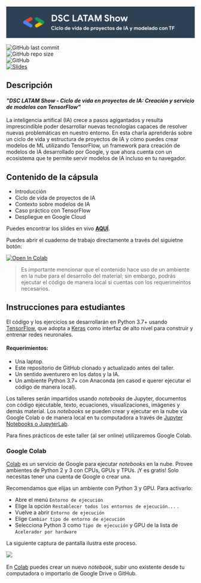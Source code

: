 ![dsc-tf](media/banner.png)

![GitHub last commit](https://img.shields.io/github/last-commit/RodolfoFerro/dsc-tf?style=for-the-badge) <br>
![GitHub repo size](https://img.shields.io/github/repo-size/RodolfoFerro/dsc-tf?style=for-the-badge) <br>
![GitHub](https://img.shields.io/github/license/RodolfoFerro/dsc-tf?style=for-the-badge) <br>
[![Slides](https://img.shields.io/static/v1?label=Slides&message=Google%20Slides&color=tomato&style=for-the-badge)](https://docs.google.com/presentation/d/e/2PACX-1vRHgFbSTBMtX2GWmx69SR7gssgvTN5IbJNW2Nk1EoJTvxKX_l0FO3oecOdJfqH4VtOmzGDUPrVDjQU3/pub?start=false&loop=false&delayms=3000)


## Descripción

#### _"DSC LATAM Show - Ciclo de vida en proyectos de IA: Creación y servicio de modelos con TensorFlow"_

La inteligencia artifical (IA) crece a pasos agigantados y resulta imprescindible poder desarrollar nuevas tecnologías capaces de resolver nuevas problemáticas en nuestro entorno. En esta charla aprenderás sobre un ciclo de vida y estructura de proyectos de IA y cómo puedes crear modelos de ML utilizando TensorFlow, un framework para creación de modelos de IA desarrollado por Google, y que ahora cuenta con un ecosistema que te permite servir modelos de IA incluso en tu navegador.


## Contenido de la cápsula

- Introducción
- Ciclo de vida de proyectos de IA
- Contexto sobre modelos de IA
- Caso práctico con TensorFlow
- Despliegue en Google Cloud


Puedes encontrar los slides en vivo [**AQUÍ**](https://docs.google.com/presentation/d/e/2PACX-1vRHgFbSTBMtX2GWmx69SR7gssgvTN5IbJNW2Nk1EoJTvxKX_l0FO3oecOdJfqH4VtOmzGDUPrVDjQU3/pub?start=false&loop=false&delayms=300).

Puedes abrir el cuaderno de trabajo directamente a través del siguietne botón: 

<a href="https://colab.research.google.com/github/RodolfoFerro/dsc-tf/blob/main/notebooks/Clasificador_de_texto.ipynb" target="_blank\"><img src="https://colab.research.google.com/assets/colab-badge.svg" height="20px" alt="Open In Colab"></a>

> Es importante mencionar que el contenido hace uso de un ambiente en la nube para el desarrollo del material; sin embargo, podrás ejecutar el código de manera local si cuentas con los requerimeintos necesarios.

## Instrucciones para estudiantes

El código y los ejercicios se desarrollarán en Python 3.7+ usando [TensorFlow](https://www.tensorflow.org/), que adopta a [Keras](https://www.tensorflow.org/versions/r2.0/api_docs/python/tf/keras) como interfaz de alto nivel para construir y entrenar redes neuronales.

#### Requerimientos:
* Una laptop.
* Este repositorio de GitHub clonado y actualizado antes del taller.
* Un sentido aventurero en los datos y la IA.
* Un ambiente Python 3.7+ con Anaconda (en casod e querer ejecutar el código de manera local).

Los talleres serán impartidos usando *notebooks* de Jupyter, documentos con código ejecutable, texto, ecuaciones, visualizaciones, imágenes y demás material. Los *notebooks* se pueden crear y ejecutar en la nube vía Google Colab o de manera local en tu computadora a través de [Jupyter Notebooks o JupyterLab](https://jupyter.org/).

Para fines prácticos de este taller (al ser online) utilizaremos Google Colab.

### Google Colab

[Colab](https://colab.research.google.com) es un servicio de Google para ejecutar *notebooks* en la nube. Provee ambientes de Python 2 y 3 con CPUs, GPUs y TPUs. ¡Y es gratis! Solo necesitas tener una cuenta de Google o crear una.

Recomendamos que elijas un ambiente con Python 3 y GPU. Para activarlo:

* Abre el menú `Entorno de ejecución`
* Elige la opción `Restablecer todos los entornos de ejecución...` .
* Vuelve a abrir `Entorno de ejecución`
* Elige `Cambiar tipo de entorno de ejecución`
* Selecciona Python 3 como `Tipo de ejecución` y GPU de la lista de `Acelerador por hardware`

La siguiente captura de pantalla ilustra este proceso.

![](media/escoge_acelerador.png)

En [Colab](https://colab.research.google.com) puedes crear un nuevo *notebook*, subir uno existente desde tu computadora o importarlo de Google Drive o GitHub.
